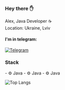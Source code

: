 <h3> Hey there ✋</h3>

Alex, Java Developer ☕️<br>
Location: Ukraine, Lviv

<h4> I'm in telegram:</h4>

[![Telegram](https://img.shields.io/badge/Telegram-blue.svg?style=flat-square&logo=telegram)](https://t.me/uzing_s)
  
<div>

  <h3> Stack </h3>
  - ⚙️ Java
  - ⚙️ Java
  - ⚙️ Java
</div>

![Top Langs](https://github-readme-stats.vercel.app/api/top-langs/?username=overpathz&layout=compact)
